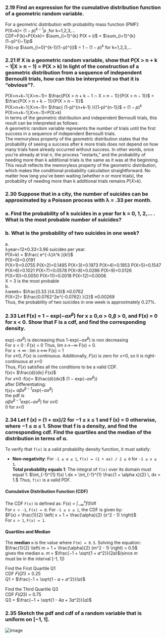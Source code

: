 ### 2.19 Find an expression for the cumulative distribution function of a geometric random variable.  
For a geometric distribution with probability mass function (PMF):  
P(X=k)= $(1−p)^{k−1}p$ ,for k=1,2,3,…  
CDF=F(k)=P(X≤k)= $\sum_{i=1}^{k} P(X = i)$ = $\sum_{i=1}^{k} (1−p)^{i−1}p$  
F(k)=p $\sum_{i=0}^{k-1}(1−p)^{i}$ = $1−(1−p)^k$  for k=1,2,3,…  

### 2.21  If X is a geometric random variable, show that P(X > n + k − 1|X > n − 1) = P(X > k) In light of the construction of a geometric distribution from a sequence of independent Bernoulli trials, how can this be interpreted so that it is “obvious”?.  
P(X>n+k−1∣X>n−1)= $\frac{P(X > n + k − 1 ∩ X > n − 1)}{P(X > n − 1)}$ = $\frac{P(X > n + k − 1)}{P(X > n − 1)}$  
P(X>n+k−1∣X>n−1)= $\frac{ (1-p)^{n+k-1} }{(1-p)^{n-1}}$ = $(1-p)^k$  
P(X>n+k−1∣X>n−1)=P(X>k)  
In terms of the geometric distribution and independent Bernoulli trials, this result can be interpreted as follows:  
A geometric random variable represents the number of trials until the first success in a sequence of independent Bernoulli trials.  
The memoryless property of the geometric distribution states that the probability of seeing a success after k more trials does not depend on how many trials have already occurred without success. In other words, once you're already at trial n, the process "restarts," and the probability of needing more than k additional trials is the same as it was at the beginning.  
This result reflects the memoryless property of the geometric distribution, which makes the conditional probability calculation straightforward. No matter how long you've been waiting (whether n or more trials), the probability of needing more than k additional trials remains 𝑃(𝑋>𝑘).  
### 2.30  Suppose that in a city, the number of suicides can be approximated by a Poisson process with λ = .33 per month.
### a. Find the probability of k suicides in a year for k = 0, 1, 2,... . What is the most probable number of suicides?
### b. What is the probability of two suicides in one week?
a.  
λyear=12×0.33=3.96 suicides per year.  
P(X=k) = $\frac{ e^{-λ}λ^k }{k!}$  
P(X=0)=0.0191  
P(X=1)=0.0755
P(X=2)=0.1495
P(X=3)=0.1973
P(X=4)=0.1953
P(X=5)=0.1547
P(X=6)=0.1021
P(X=7)=0.0578
P(X=8)=0.0286
P(X=9)=0.0126
P(X=10)=0.0050
P(X=11)=0.0018
P(X=12)=0.0006  
​X = 3 is the most probable  
b.  
λweek= $\frac{0.33 }{4.33}$ ≈0.0762  
P(X=2)= $\frac{0.0762^2e^{-0.0762} }{2}$ ≈0.00269  
Thus, the probability of two suicides in one week is approximately  0.27%.
### 2.33  Let F(x) = 1 − exp($−αx^β$) for x ≥ 0,α > 0,β > 0, and F(x) = 0 for x < 0.  Show that F is a cdf, and find the corresponding density.
exp($−αx^β$) is decreasing thus 1-exp($−αx^β$) is non decreasing  
For x < 0 : F(x) = 0 Thus, lim x→−∞ F(x) = 0.  
For x → ∞ : lim x→∞ F(x) = 1  
For 𝑥≥0, 𝐹(𝑥) is continuous. Additionally, 𝐹(𝑥) is zero for 𝑥<0, so it is right-continuous at 𝑥=0  
Thus, 𝐹(𝑥) satisfies all the conditions to be a valid CDF.  
f(x)= $\frac{d}{dx} F(x)$  
For 𝑥≥0 :f(x)= $\frac{d}{dx}$ (1 − exp($−αx^β$))  
after Differentiating:  
f(x)= $αβx^{β-1}exp(-αx^β)$  
the pdf is  
$αβx^{β-1}exp(-αx^β)$ for x≥0  
0                     for x<0

### 2.34  Let f (x) = (1 + αx)/2 for −1 ≤ x ≤ 1 and f (x) = 0 otherwise, where −1 ≤ α ≤ 1. Show that f is a density, and find the corresponding cdf. Find the quartiles and the median of the distribution in terms of α.
To verify that `f(x)` is a valid probability density function, it must satisfy:
- **Non-negativity**: For `-1 ≤ α ≤ 1`, `f(x) = (1 + αx) / 2 ≥ 0` for `-1 ≤ x ≤ 1`.  
**Total probability equals 1**: The integral of `f(x)` over its domain must equal 1:
  $\int_{-1}^{1} f(x) \ dx = \int_{-1}^{1} \frac{1 + \alpha x}{2} \, dx = 1.$
Thus, `f(x)` is a valid PDF.
####  Cumulative Distribution Function (CDF)  
The CDF `F(x)` is defined as: F(x) = $\int_{-\infty}^{x} f(t) dt$  
For `x < -1`, `F(x) = 0`. For `-1 ≤ x ≤ 1`, the CDF is given by:  
$F(x) = \frac{1}{2} \left( x + 1 + \frac{\alpha}{2} (x^2 - 1) \right)$  
For `x > 1`, `F(x) = 1`.  
#### Quartiles and Median  
The **median** `m` is the value where `F(m) = 0.5`. Solving the equation:  
$\frac{1}{2} \left( m + 1 + \frac{\alpha}{2} (m^2 - 1) \right) = 0.5$  
gives the median `m`.
𝑚 = $\frac{−1 + \sqrt{1 + 𝛼^2}}{2𝛼}$(since 𝑚 must be in the interval [-1, 1])  

Find the First Quartile Q1  
CDF 𝐹(𝑄1) = 0.25  
​Q1 = $\frac{−1 + \sqrt{1 - 𝛼 + 𝛼^2}}{𝛼}$  

Find the Third Quartile Q3  
CDF 𝐹(𝑄3) = 0.75  
​Q3 = $\frac{−1 + \sqrt{1 - 4𝛼 + 3𝛼^2}}{𝛼}$  
### 2.35  Sketch the pdf and cdf of a random variable that is uniform on [−1, 1].  
![image](https://github.com/user-attachments/assets/720a3d8d-cfd3-4289-a3db-fc7c6cbaf972)


